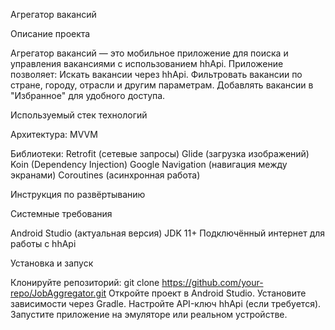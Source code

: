 Агрегатор вакансий

Описание проекта

Агрегатор вакансий — это мобильное приложение для поиска и управления вакансиями с использованием hhApi. Приложение позволяет:
Искать вакансии через hhApi.
Фильтровать вакансии по стране, городу, отрасли и другим параметрам.
Добавлять вакансии в "Избранное" для удобного доступа.

Используемый стек технологий

Архитектура: MVVM

Библиотеки:
Retrofit (сетевые запросы)
Glide (загрузка изображений)
Koin (Dependency Injection)
Google Navigation (навигация между экранами)
Coroutines (асинхронная работа)

Инструкция по развёртыванию

Системные требования

Android Studio (актуальная версия)
JDK 11+
Подключённый интернет для работы с hhApi

Установка и запуск

Клонируйте репозиторий:
git clone https://github.com/your-repo/JobAggregator.git
Откройте проект в Android Studio.
Установите зависимости через Gradle.
Настройте API-ключ hhApi (если требуется).
Запустите приложение на эмуляторе или реальном устройстве.
